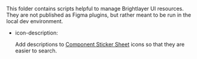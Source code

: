 This folder contains scripts helpful to manage Brightlayer UI resources. They are not published as Figma plugins, but rather meant to be run in the local dev environment.

-   icon-description:

    Add descriptions to [Component Sticker Sheet](https://www.figma.com/community/file/1024360297793425107) icons so that they are easier to search.
